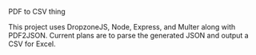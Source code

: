 PDF to CSV thing

This project uses DropzoneJS, Node, Express, and Multer along with PDF2JSON. Current plans are to parse the generated JSON and output a CSV for Excel.